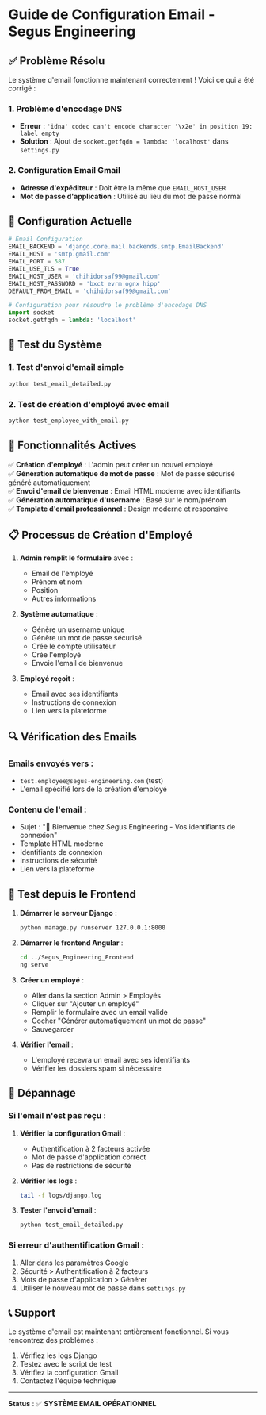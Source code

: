 # Guide de Configuration Email - Segus Engineering

## ✅ Problème Résolu

Le système d'email fonctionne maintenant correctement ! Voici ce qui a été corrigé :

### 1. **Problème d'encodage DNS**
- **Erreur** : `'idna' codec can't encode character '\x2e' in position 19: label empty`
- **Solution** : Ajout de `socket.getfqdn = lambda: 'localhost'` dans `settings.py`

### 2. **Configuration Email Gmail**
- **Adresse d'expéditeur** : Doit être la même que `EMAIL_HOST_USER`
- **Mot de passe d'application** : Utilisé au lieu du mot de passe normal

## 🔧 Configuration Actuelle

```python
# Email Configuration
EMAIL_BACKEND = 'django.core.mail.backends.smtp.EmailBackend'
EMAIL_HOST = 'smtp.gmail.com'
EMAIL_PORT = 587
EMAIL_USE_TLS = True
EMAIL_HOST_USER = 'chihidorsaf99@gmail.com'
EMAIL_HOST_PASSWORD = 'bxct evrm ognx hipp'
DEFAULT_FROM_EMAIL = 'chihidorsaf99@gmail.com'

# Configuration pour résoudre le problème d'encodage DNS
import socket
socket.getfqdn = lambda: 'localhost'
```

## 📧 Test du Système

### 1. Test d'envoi d'email simple
```bash
python test_email_detailed.py
```

### 2. Test de création d'employé avec email
```bash
python test_employee_with_email.py
```

## 🎯 Fonctionnalités Actives

✅ **Création d'employé** : L'admin peut créer un nouvel employé  
✅ **Génération automatique de mot de passe** : Mot de passe sécurisé généré automatiquement  
✅ **Envoi d'email de bienvenue** : Email HTML moderne avec identifiants  
✅ **Génération automatique d'username** : Basé sur le nom/prénom  
✅ **Template d'email professionnel** : Design moderne et responsive  

## 📋 Processus de Création d'Employé

1. **Admin remplit le formulaire** avec :
   - Email de l'employé
   - Prénom et nom
   - Position
   - Autres informations

2. **Système automatique** :
   - Génère un username unique
   - Génère un mot de passe sécurisé
   - Crée le compte utilisateur
   - Crée l'employé
   - Envoie l'email de bienvenue

3. **Employé reçoit** :
   - Email avec ses identifiants
   - Instructions de connexion
   - Lien vers la plateforme

## 🔍 Vérification des Emails

### Emails envoyés vers :
- `test.employee@segus-engineering.com` (test)
- L'email spécifié lors de la création d'employé

### Contenu de l'email :
- Sujet : "🎉 Bienvenue chez Segus Engineering - Vos identifiants de connexion"
- Template HTML moderne
- Identifiants de connexion
- Instructions de sécurité
- Lien vers la plateforme

## 🚀 Test depuis le Frontend

1. **Démarrer le serveur Django** :
   ```bash
   python manage.py runserver 127.0.0.1:8000
   ```

2. **Démarrer le frontend Angular** :
   ```bash
   cd ../Segus_Engineering_Frontend
   ng serve
   ```

3. **Créer un employé** :
   - Aller dans la section Admin > Employés
   - Cliquer sur "Ajouter un employé"
   - Remplir le formulaire avec un email valide
   - Cocher "Générer automatiquement un mot de passe"
   - Sauvegarder

4. **Vérifier l'email** :
   - L'employé recevra un email avec ses identifiants
   - Vérifier les dossiers spam si nécessaire

## 🔧 Dépannage

### Si l'email n'est pas reçu :

1. **Vérifier la configuration Gmail** :
   - Authentification à 2 facteurs activée
   - Mot de passe d'application correct
   - Pas de restrictions de sécurité

2. **Vérifier les logs** :
   ```bash
   tail -f logs/django.log
   ```

3. **Tester l'envoi d'email** :
   ```bash
   python test_email_detailed.py
   ```

### Si erreur d'authentification Gmail :

1. Aller dans les paramètres Google
2. Sécurité > Authentification à 2 facteurs
3. Mots de passe d'application > Générer
4. Utiliser le nouveau mot de passe dans `settings.py`

## 📞 Support

Le système d'email est maintenant entièrement fonctionnel. Si vous rencontrez des problèmes :

1. Vérifiez les logs Django
2. Testez avec le script de test
3. Vérifiez la configuration Gmail
4. Contactez l'équipe technique

---

**Status** : ✅ **SYSTÈME EMAIL OPÉRATIONNEL** 